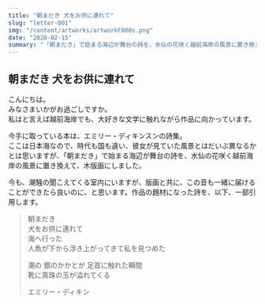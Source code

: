 ```yaml
---
title: "朝まだき 犬をお供に連れて"
slug: "letter-001"
img: "/content/artworks/artworkF000s.png"
date: "2020-02-15"
summary: "「朝まだき」で始まる海辺が舞台の詩を、水仙の花咲く越前海岸の風景に置き換えて、木版画にしました。版画と共に、この潮騒も一緒に届けることができたら良いのに、と思います。"
---
```


## 朝まだき 犬をお供に連れて

こんにちは。  
みなさまいかがお過ごしですか。  
私はと言えば越前海岸でも、大好きな文学に触れながら作品に向かっています。  

今手に取っている本は、エミリー・ディキンスンの詩集。  
ここは日本海なので、時代も国も違い、彼女が見ていた風景とはだいぶ異なるかとは思いますが、「朝まだき」で始まる海辺が舞台の詩を、水仙の花咲く越前海岸の風景に置き換えて、木版画にしました。  

今も、潮騒の聞こえてくる室内にいますが、版画と共に、この音も一緒に届けることができたら良いのに、と思います。作品の題材になった詩を、以下、一部引用します。  

> 朝まだき  
> 犬をお供に連れて  
> 海へ行った  
> 人魚が下から浮き上がってきて私を見つめた  
>   
> 潮の 銀のかかとが 足首に触れた瞬間  
> 靴に真珠の玉が溢れてくる  
>   
> エミリー・ディキン  
